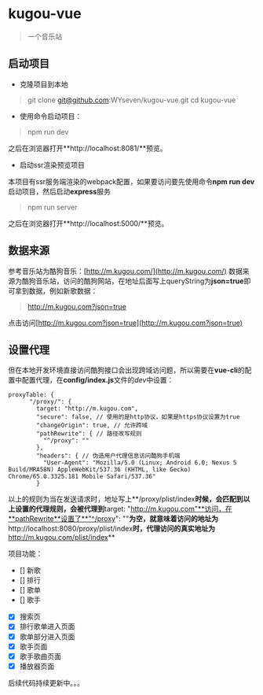 # kugou-vue

> 一个音乐站

## 启动项目
- 克隆项目到本地

> git clone git@github.com:WYseven/kugou-vue.git
> cd kugou-vue

- 使用命令启动项目：

> npm run dev 

之后在浏览器打开**http://localhost:8081/**预览。

- 启动ssr渲染预览项目

本项目有ssr服务端渲染的webpack配置，如果要访问要先使用命令**npm run dev**启动项目，然后启动**express**服务
> npm run server

之后在浏览器打开**http://localhost:5000/**预览。

## 数据来源
参考音乐站为酷狗音乐：[http://m.kugou.com/](http://m.kugou.com/)
数据来源为酷狗音乐站，访问的酷狗网站，在地址后面写上queryString为**json=true**即可拿到数据，例如新歌数据：
> http://m.kugou.com?json=true

点击访问[http://m.kugou.com?json=true](http://m.kugou.com?json=true)

## 设置代理
但在本地开发环境直接访问酷狗接口会出现跨域访问题，所以需要在**vue-cli**的配置中配置代理，在**config/index.js**文件的*dev*中设置：
```
proxyTable: {
      "/proxy/": { 
        target: "http://m.kugou.com",
        "secure": false, // 使用的是http协议，如果是https协议设置为true
        "changeOrigin": true, // 允许跨域
        "pathRewrite": { // 路径改写规则
          "^/proxy": ""
        },
        "headers": { // 伪造用户代理信息访问酷狗手机端
          "User-Agent": "Mozilla/5.0 (Linux; Android 6.0; Nexus 5 Build/MRA58N) AppleWebKit/537.36 (KHTML, like Gecko) Chrome/65.0.3325.181 Mobile Safari/537.36"
        }
```
以上的规则为当在发送请求时，地址写上**/proxy/plist/index**时候，会匹配到以上设置的代理规则，会被代理到**target: "http://m.kugou.com"**访问，在**pathRewrite**设置了**"^/proxy": ""**为空，就意味着访问的地址为**http://localhost:8080/proxy/plist/index**时，代理访问的真实地址为**http://m.kugou.com/plist/index**

项目功能：
- [] 新歌
- [] 排行
- [] 歌单
- [] 歌手
- [x] 搜索页
- [x] 排行歌单进入页面
- [x] 歌单部分进入页面
- [x] 歌手页面
- [x] 歌手歌曲页面
- [x] 播放器页面

后续代码持续更新中。。。



